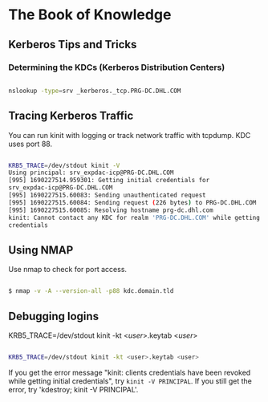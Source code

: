 # The Book of Knowledge

## Kerberos Tips and Tricks

### Determining the KDCs (Kerberos Distribution Centers)

``` bash

nslookup -type=srv _kerberos._tcp.PRG-DC.DHL.COM

```

## Tracing Kerberos Traffic

You can run kinit with logging or track network traffic with tcpdump.  KDC
uses port 88.

``` bash

KRB5_TRACE=/dev/stdout kinit -V
Using principal: srv_expdac-icp@PRG-DC.DHL.COM
[995] 1690227514.959301: Getting initial credentials for
srv_expdac-icp@PRG-DC.DHL.COM
[995] 1690227515.60083: Sending unauthenticated request
[995] 1690227515.60084: Sending request (226 bytes) to PRG-DC.DHL.COM
[995] 1690227515.60085: Resolving hostname prg-dc.dhl.com
kinit: Cannot contact any KDC for realm 'PRG-DC.DHL.COM' while getting initial
credentials

```

## Using NMAP

Use nmap to check for port access.

``` bash

$ nmap -v -A --version-all -p88 kdc.domain.tld

```

## Debugging logins

KRB5_TRACE=/dev/stdout kinit -kt <_user_>.keytab <_user_>

``` bash

KRB5_TRACE=/dev/stdout kinit -kt <user>.keytab <user>

```

If you get the error message "kinit: clients credentials have been revoked while getting initial
credentials", try `kinit -V PRINCIPAL`.  If you still get the error, try
'kdestroy; kinit -V PRINCIPAL'.

[//]: # ( vim: set ai et nu sts=2 sw=2 ts=2 tw=78 filetype=markdown :)
